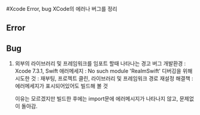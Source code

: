 #Xcode Error, bug
XCode의 에러나 버그를 정리 
## Error
## Bug
1. 외부의 라이브러리 및 프레임워크를 임포트 할때 나타나는 경고 버그
   개발환경 :  Xcode 7.3.1, Swift
   애러메세지 : No such module 'RealmSwift'
   디버깅을 위해 시도한 것 : 재부팅, 프로젝트 클린, 라이브러리 및 프레임워크 경로 재설정
   해결책 : 에러메세지가 표시되어있어도 빌드해 볼 것 
   
   이유는 모르겠지만 빌드한 후에는 import문에 에러메시지가 나타나지 않고, 문제없이 돌아감.
    
